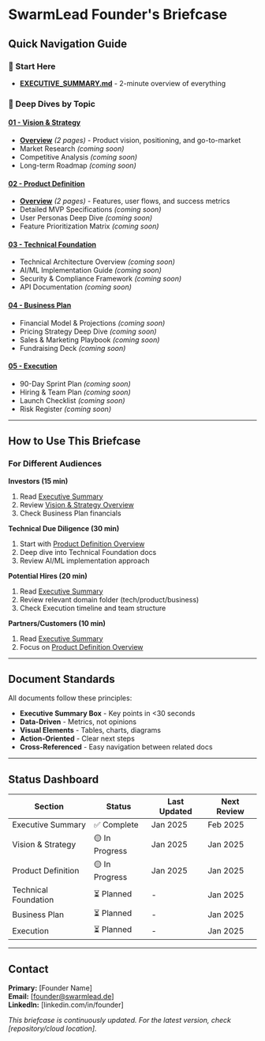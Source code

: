 # SwarmLead Founder's Briefcase

## Quick Navigation Guide

### 🎯 Start Here
- **[EXECUTIVE_SUMMARY.md](./EXECUTIVE_SUMMARY.md)** - 2-minute overview of everything

### 📁 Deep Dives by Topic

#### [01 - Vision & Strategy](./01-vision-strategy/)
- **[Overview](./01-vision-strategy/VISION_STRATEGY_OVERVIEW.md)** *(2 pages)* - Product vision, positioning, and go-to-market
- Market Research *(coming soon)*
- Competitive Analysis *(coming soon)*
- Long-term Roadmap *(coming soon)*

#### [02 - Product Definition](./02-product-definition/)  
- **[Overview](./02-product-definition/PRODUCT_DEFINITION_OVERVIEW.md)** *(2 pages)* - Features, user flows, and success metrics
- Detailed MVP Specifications *(coming soon)*
- User Personas Deep Dive *(coming soon)*
- Feature Prioritization Matrix *(coming soon)*

#### [03 - Technical Foundation](./03-technical-foundation/)
- Technical Architecture Overview *(coming soon)*
- AI/ML Implementation Guide *(coming soon)*
- Security & Compliance Framework *(coming soon)*
- API Documentation *(coming soon)*

#### [04 - Business Plan](./04-business-plan/)
- Financial Model & Projections *(coming soon)*
- Pricing Strategy Deep Dive *(coming soon)*
- Sales & Marketing Playbook *(coming soon)*
- Fundraising Deck *(coming soon)*

#### [05 - Execution](./05-execution/)
- 90-Day Sprint Plan *(coming soon)*
- Hiring & Team Plan *(coming soon)*
- Launch Checklist *(coming soon)*
- Risk Register *(coming soon)*

---

## How to Use This Briefcase

### For Different Audiences

**Investors (15 min)**
1. Read [Executive Summary](./EXECUTIVE_SUMMARY.md)
2. Review [Vision & Strategy Overview](./01-vision-strategy/VISION_STRATEGY_OVERVIEW.md)
3. Check Business Plan financials

**Technical Due Diligence (30 min)**
1. Start with [Product Definition Overview](./02-product-definition/PRODUCT_DEFINITION_OVERVIEW.md)
2. Deep dive into Technical Foundation docs
3. Review AI/ML implementation approach

**Potential Hires (20 min)**
1. Read [Executive Summary](./EXECUTIVE_SUMMARY.md)
2. Review relevant domain folder (tech/product/business)
3. Check Execution timeline and team structure

**Partners/Customers (10 min)**
1. Read [Executive Summary](./EXECUTIVE_SUMMARY.md)
2. Focus on [Product Definition Overview](./02-product-definition/PRODUCT_DEFINITION_OVERVIEW.md)

---

## Document Standards

All documents follow these principles:
- **Executive Summary Box** - Key points in <30 seconds
- **Data-Driven** - Metrics, not opinions
- **Visual Elements** - Tables, charts, diagrams
- **Action-Oriented** - Clear next steps
- **Cross-Referenced** - Easy navigation between related docs

---

## Status Dashboard

| Section | Status | Last Updated | Next Review |
|---------|---------|--------------|-------------|
| Executive Summary | ✅ Complete | Jan 2025 | Feb 2025 |
| Vision & Strategy | 🟡 In Progress | Jan 2025 | Jan 2025 |
| Product Definition | 🟡 In Progress | Jan 2025 | Jan 2025 |
| Technical Foundation | ⏳ Planned | - | Jan 2025 |
| Business Plan | ⏳ Planned | - | Jan 2025 |
| Execution | ⏳ Planned | - | Jan 2025 |

---

## Contact

**Primary:** [Founder Name]  
**Email:** [founder@swarmlead.de]  
**LinkedIn:** [linkedin.com/in/founder]

*This briefcase is continuously updated. For the latest version, check [repository/cloud location].*